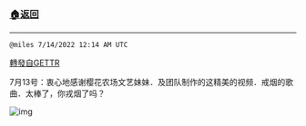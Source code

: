 ###  [:house:返回](README.md)
---


`@miles 7/14/2022 12:14 AM UTC`

[轉發自GETTR](https://gettr.com/post/p1i8hj2ff42)

 7月13号：衷心地感谢樱花农场文艺妹妹．及团队制作的这精美的视频．戒烟的歌曲．太棒了，你戎烟了吗？

![img](https://media.gettr.com/group40/getter/2022/07/14/00/c82e562b-3bf9-129e-411d-b42b2bf0f0c1/out.jpg)
